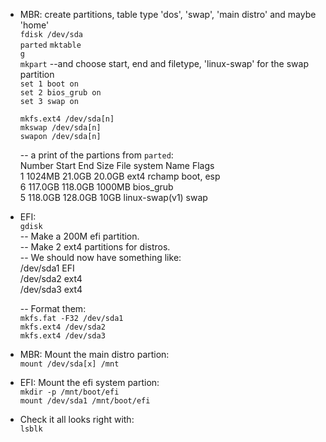 - MBR: create partitions, table type 'dos', 'swap', 'main distro' and maybe 'home'  
    `fdisk /dev/sda`  
    `parted`
    `mktable`  
    `g`  
    `mkpart` --and choose start, end and filetype, 'linux-swap' for the swap partition  
    `set 1 boot on`  
    `set 2 bios_grub on`  
    `set 3 swap on`  
     
    `mkfs.ext4 /dev/sda[n]`  
    `mkswap /dev/sda[n]`  
    `swapon /dev/sda[n]`  

    -- a print of the partions from `parted`:  
    Number Start   End     Size    File system     Name   Flags  
    1      1024MB  21.0GB  20.0GB  ext4            rchamp boot, esp  
    6      117.0GB 118.0GB 1000MB                         bios_grub  
    5      118.0GB 128.0GB 10GB    linux-swap(v1)         swap  


- EFI:  
    `gdisk`  
    -- Make a 200M efi partition.  
    -- Make 2 ext4 partitions for distros.  
    -- We should now have something like:  
    /dev/sda1 EFI  
    /dev/sda2 ext4  
    /dev/sda3 ext4  

    -- Format them:  
    `mkfs.fat -F32 /dev/sda1`  
    `mkfs.ext4 /dev/sda2`  
    `mkfs.ext4 /dev/sda3`  
 
 
- MBR: Mount the main distro partion:  
    `mount /dev/sda[x] /mnt`  

- EFI: Mount the efi system partion:  
    `mkdir -p /mnt/boot/efi`  
    `mount /dev/sda1 /mnt/boot/efi`  


- Check it all looks right with:  
    `lsblk`  
